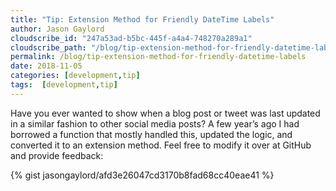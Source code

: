 ```yaml
---
title: "Tip: Extension Method for Friendly DateTime Labels"
author: Jason Gaylord
cloudscribe_id: "247a53ad-b5bc-445f-a4a4-748270a289a1"
cloudscribe_path: "/blog/tip-extension-method-for-friendly-datetime-labels"
permalink: /blog/tip-extension-method-for-friendly-datetime-labels
date: 2018-11-05
categories: [development,tip]
tags:  [development,tip]
---
```


Have you ever wanted to show when a blog post or tweet was last updated in a similar fashion to other social media posts? A few year’s ago I had borrowed a function that mostly handled this, updated the logic, and converted it to an extension method. Feel free to modify it over at GitHub and provide feedback:

{% gist jasongaylord/afd3e26047cd3170b8fad68cc40eae41 %}